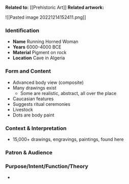 **Related to:** [[Prehistoric Art]]
**Related artwork:** 

![[Pasted image 20221214152411.png]]

### Identification
- **Name** Running Horned Woman 
- **Years** 6000-4000 BCE 
- **Material** Pigment on rock 
- **Location** Cave in Algeria 

### Form and Content
- Advanced body view (composite)
- Many drawings exist
	- Some are realistic, abstract, all over the place
- Caucasian features
- Suggests ritual ceremonies
- Livestock
- Dots are body paint

### Context & Interpretation
- 15,000+ drawings, engravings, paintings, found here

### Patron & Audience

### Purpose/Intent/Function/Theory
- 
